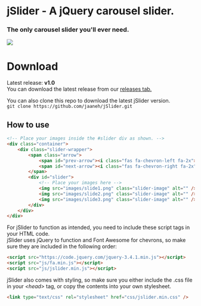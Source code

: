 # jSlider - A jQuery carousel slider.

### The only carousel slider you'll ever need.

![](jSlider.gif)

# Download

Latest release: **v1.0**<br>
You can download the latest release from our [releases tab.](https://github.com/jaaneh/jSlider/releases)

You can also clone this repo to download the latest jSlider version.<br>
`git clone https://github.com/jaaneh/jSlider.git`

## How to use

```html
<!-- Place your images inside the #slider div as shown. -->
<div class="container">
	<div class="slider-wrapper">
		<span class="arrow">
			<span id="prev-arrow"><i class="fas fa-chevron-left fa-2x"></i></span>
			<span id="next-arrow"><i class="fas fa-chevron-right fa-2x"></i></span>
		</span>
		<div id="slider">
			<!-- Place your images here -->
			<img src="images/slide1.png" class="slider-image" alt="" />
			<img src="images/slide2.png" class="slider-image" alt="" />
			<img src="images/slide3.png" class="slider-image" alt="" />
		</div>
	</div>
</div>
```

For jSlider to function as intended, you need to include these script tags in your HTML code.<br>jSlider uses jQuery to function and Font Awesome for chevrons, so make sure they are included in the following order:

```html
<script src="https://code.jquery.com/jquery-3.4.1.min.js"></script>
<script src="js/fa.min.js"></script>
<script src="js/jslider.min.js"></script>
```

jSlider also comes with styling, so make sure you either include the .css file in your _\<head>_ tag, or copy the contents into your own stylesheet.

```html
<link type="text/css" rel="stylesheet" href="css/jslider.min.css" />
```
